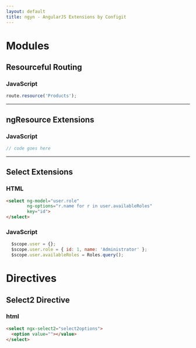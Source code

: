 ```yaml
---
layout: default
title: ngyn - AngularJS Extensions by Configit
---
```


# Modules

## Resourceful Routing

### JavaScript

```javascript
route.resource('Products');
```

---

## ngResource Extensions
### JavaScript
```javascript
// code goes here
```
---

## Select Extensions
### HTML
```html
<select ng-model="user.role" 
        ng-options="r.name for r in user.availableRoles" 
        key="id">
</select>
```
### JavaScript
```javascript
  $scope.user = {};
  $scope.user.role = { id: 1, name: 'Administrator' };
  $scope.user.availableRoles = Roles.query();
```

# Directives

## Select2 Directive

### html
```html
<select ngx-select2="select2options">
  <option value=""></value>
</select>
```
